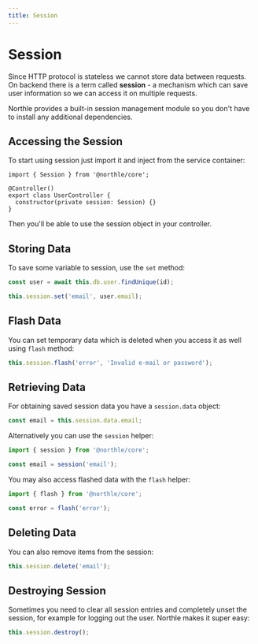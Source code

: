 ```yaml
---
title: Session
---
```


# Session

Since HTTP protocol is stateless we cannot store data between requests. On backend there is a term called **session** - a mechanism which can save user information so we can access it on multiple requests.

Northle provides a built-in session management module so you don't have to install any additional dependencies.

## Accessing the Session

To start using session just import it and inject from the service container:

```ts{1,5}
import { Session } from '@northle/core';

@Controller()
export class UserController {
  constructor(private session: Session) {}
}
```

Then you'll be able to use the session object in your controller.

## Storing Data

To save some variable to session, use the `set` method:

```ts
const user = await this.db.user.findUnique(id);

this.session.set('email', user.email);
```

## Flash Data

You can set temporary data which is deleted when you access it as well using `flash` method:

```ts
this.session.flash('error', 'Invalid e-mail or password');
```

## Retrieving Data

For obtaining saved session data you have a `session.data` object:

```ts
const email = this.session.data.email;
```

Alternatively you can use the `session` helper:

```ts
import { session } from '@northle/core';

const email = session('email');
```

You may also access flashed data with the `flash` helper:

```ts
import { flash } from '@northle/core';

const error = flash('error');
```

## Deleting Data

You can also remove items from the session:

```ts
this.session.delete('email');
```

## Destroying Session

Sometimes you need to clear all session entries and completely unset the session, for example for logging out the user. Northle makes it super easy:

```ts
this.session.destroy();
```
